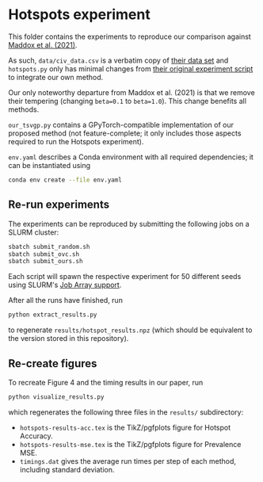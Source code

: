 # Hotspots experiment

This folder contains the experiments to reproduce our comparison against [Maddox et al. (2021)](https://arxiv.org/abs/2110.15172).

As such, `data/civ_data.csv` is a verbatim copy of [their data set](https://github.com/wjmaddox/online_vargp/blob/main/experiments/hotspots/data/civ_data.csv) and `hotspots.py` only has minimal changes from [their original experiment script](https://github.com/wjmaddox/online_vargp/blob/main/experiments/hotspots/hotspots.py) to integrate our own method.

Our only noteworthy departure from Maddox et al. (2021) is that we remove their tempering (changing `beta=0.1` to `beta=1.0`). This change benefits all methods.

`our_tsvgp.py` contains a GPyTorch-compatible implementation of our proposed method (not feature-complete; it only includes those aspects required to run the Hotspots experiment).

`env.yaml` describes a Conda environment with all required dependencies; it can be instantiated using
```bash
conda env create --file env.yaml
```

## Re-run experiments

The experiments can be reproduced by submitting the following jobs on a SLURM cluster:
```bash
sbatch submit_random.sh
sbatch submit_ovc.sh
sbatch submit_ours.sh
```
Each script will spawn the respective experiment for 50 different seeds using SLURM's [Job Array support](https://slurm.schedmd.com/job_array.html).

After all the runs have finished, run
```bash
python extract_results.py
```
to regenerate `results/hotspot_results.npz` (which should be equivalent to the version stored in this repository).

## Re-create figures

To recreate Figure 4 and the timing results in our paper, run
```bash
python visualize_results.py
```
which regenerates the following three files in the `results/` subdirectory:
- `hotspots-results-acc.tex` is the TikZ/pgfplots figure for Hotspot Accuracy.
- `hotspots-results-mse.tex` is the TikZ/pgfplots figure for Prevalence MSE.
- `timings.dat` gives the average run times per step of each method, including standard deviation.
